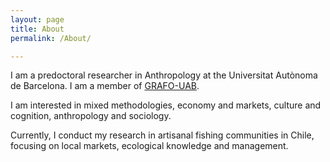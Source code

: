 ```yaml
---
layout: page
title: About
permalink: /About/

---
```


I am a predoctoral researcher in Anthropology at the Universitat Autònoma de Barcelona. I am a member of [GRAFO-UAB](https://webs.uab.cat/grafo/).

I am interested in mixed methodologies, economy and markets, culture and cognition, anthropology and sociology.

Currently, I conduct my research in artisanal fishing communities in Chile, focusing on local markets, ecological knowledge and management.